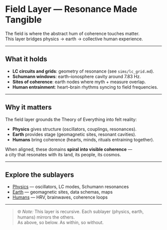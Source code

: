 # Field Layer — Resonance Made Tangible

The field is where the abstract hum of coherence touches matter.  
This layer bridges physics → earth → collective human experience.

---

## What it holds
- **LC circuits and grids**: geometry of resonance (see `sims/lc_grid.md`).
- **Schumann windows**: earth–ionosphere cavity around 7.83 Hz.
- **Sites of coherence**: earth nodes where myth + measure overlap.
- **Human entrainment**: heart–brain rhythms syncing to field frequencies.

---

## Why it matters
The field layer grounds the Theory of Everything into felt reality:
- **Physics** gives structure (oscillators, couplings, resonances).
- **Earth** provides stage (geomagnetic sites, resonant cavities).
- **Humans** bring coherence (hearts, minds, rituals entraining together).

When aligned, these domains **spiral into visible coherence** —  
a city that resonates with its land, its people, its cosmos.

---

## Explore the sublayers
- [Physics](physics.md) — oscillators, LC modes, Schumann resonances  
- [Earth](earth/index.md) — geomagnetic sites, data schemas, maps  
- [Humans](humans.md) — HRV, brainwaves, coherence loops  

---

> 🌐 *Note:* This layer is recursive. Each sublayer (physics, earth, humans) mirrors the others.  
As above, so below. As within, so without.

